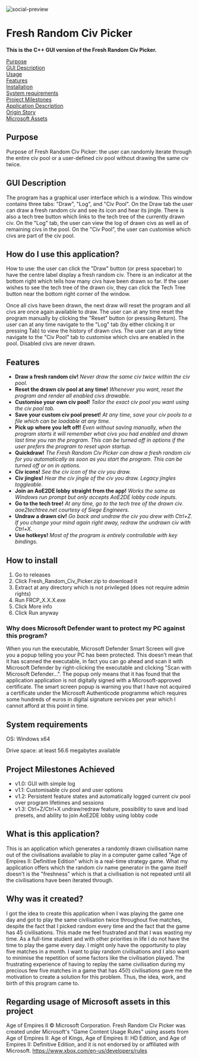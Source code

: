 
![social-preview](https://github.com/user-attachments/assets/bc0c602c-1f8d-4c14-9235-2d3645cdaaa1)
# Fresh Random Civ Picker

**This is the C++ GUI version of the Fresh Random Civ Picker.**

[Purpose](#Purpose)  
[GUI Description](#GUI-Description)  
[Usage](#How-do-I-use-this-application)  
[Features](#Features)  
[Installation](#How-to-install)  
[System requirements](#System-requirements)  
[Project Milestones](#Project-Milestones-Achieved)  
[Application Description](#What-is-this-application)  
[Origin Story](#Why-was-it-created)  
[Microsoft Assets](#Regarding-usage-of-Microsoft-assets-in-this-project)  

## Purpose
Purpose of Fresh Random Civ Picker: the user can randomly iterate through the entire civ pool or a user-defined civ pool without drawing the same civ twice.

## GUI Description
The program has a graphical user interface which is a window. This window contains three tabs: "Draw", "Log", and "Civ Pool". On the Draw tab the user can draw a fresh random civ and see its icon and hear its jingle. There is also a tech tree button which links to the tech tree of the currently drawn civ. On the "Log" tab, the user can view the log of drawn civs as well as of remaining civs in the pool. On the "Civ Pool", the user can customise which civs are part of the civ pool.


## How do I use this application?
How to use: the user can click the "Draw" button (or press spacebar) to have the centre label display a fresh random civ. There is an indicator at the bottom right which tells how many civs have been drawn so far. If the user wishes to see the tech tree of the drawn civ, they can click the Tech Tree button near the bottom right corner of the window.


Once all civs have been drawn, the next draw will reset the program and all civs are once again available to draw. The user can at any time reset the program manually by clicking the "Reset" button (or pressing Return). The user can at any time navigate to the "Log" tab (by either clicking it or pressing Tab) to view the history of drawn civs. The user can at any time navigate to the "Civ Pool" tab to customise which civs are enabled in the pool. Disabled civs are never drawn.


## Features
- **Draw a fresh random civ!** *Never draw the same civ twice within the civ pool.*
- **Reset the drawn civ pool at any time!** *Whenever you want, reset the program and render all enabled civs drawable.*
- **Customise your own civ pool!** *Tailor the exact civ pool you want using the civ pool tab.*
- **Save your custom civ pool preset!** *At any time, save your civ pools to a file which can be loadable at any time.*
- **Pick up where you left off!** *Even without saving manually, when the program starts it will remember what civs you had enabled and drawn last time you ran the program. This can be turned off in options if the user prefers the program to reset upon startup.*
- **Quickdraw!** *The Fresh Random Civ Picker can draw a fresh random civ for you automatically as soon as you start the program. This can be turned off or on in options.*
- **Civ icons!** *See the civ icon of the civ you draw.*
- **Civ jingles!** *Hear the civ jingle of the civ you draw. Legacy jingles toggleable.*
- **Join an AoE2DE lobby straight from the app!** *Works the same as Windows run prompt but only accepts AoE2DE lobby code inputs.*
- **Go to the tech tree!** *At any time, go to the tech tree of the drawn civ. aoe2techtree.net courtesy of Siege Engineers.*
- **Undraw a drawn civ!** *Go back and undraw the civ you drew with Ctrl+Z. If you change your mind again right away, redraw the undrawn civ with Ctrl+X.*
- **Use hotkeys!** *Most of the program is entirely controllable with key bindings.*

## How to install
1. Go to releases
2. Click Fresh_Random_Civ_Picker.zip to download it
3. Extract at any directory which is not privileged (does not require admin rights)
4. Run FRCP_X.X.X.exe
5. Click More info
6. Click Run anyway

### Why does Microsoft Defender want to protect my PC against this program?
When you run the executable, Microsoft Defender Smart Screen will give you a popup telling you your PC has been protected. This doesn’t mean that it has scanned the executable, in fact you can go ahead and scan it with Microsoft Defender by right-clicking the executable and clicking "Scan with Microsoft Defender...". The popup only means that it has found that the application application is not digitally signed with a Microsoft-approved certificate. The smart screen popup is warning you that I have not acquired a certificate under the Microsoft Authenticode programme which requires some hundreds of euros in digital signature services per year which I cannot afford at this point in time.

## System requirements
OS: Windows x64

Drive space: at least 56.6 megabytes available

## Project Milestones Achieved
- v1.0: GUI with simple log
- v1.1: Customisable civ pool and user options
- v1.2: Persistent feature states and automatically logged current civ pool over program lifetimes and sessions
- v1.3: Ctrl+Z/Ctrl+X undraw/redraw feature, possibility to save and load presets, and ability to join AoE2DE lobby using lobby code

## What is this application?
This is an application which generates a randomly drawn civilisation name out of the civilisations available to play in a computer game called "Age of Empires II: Definitive Edition" which is a real-time strategy game. What my application offers which the random civ name generator in the game itself doesn't is the "freshness" which is that a civilisation is not repeated until all the civilisations have been iterated through.

## Why was it created?
I got the idea to create this application when I was playing the game one day and got to play the same civilisation twice throughout five matches, despite the fact that I picked random every time and the fact that the game has 45 civilisations. This made me feel frustrated and that I was wasting my time. As a full-time student and with other priorities in life I do not have the time to play the game every day. I might only have the opportunity to play five matches in a month. I want to play random civilisations and I also want to minimise the repetition of some factors like the civilisation played. The frustrating experience of having to replay the same civilisation during my precious few five matches in a game that has 45(!) civilisations gave me the motivation to create a solution for this problem. Thus, the idea, work, and birth of this program came to.


## Regarding usage of Microsoft assets in this project
Age of Empires II © Microsoft Corporation. Fresh Random Civ Picker was created under Microsoft's "Game Content Usage Rules" using assets from Age of Empires II: Age of Kings, Age of Empires II: HD Edition, and Age of Empires II: Definitive Edition, and it is not endorsed by or affiliated with Microsoft. https://www.xbox.com/en-us/developers/rules
